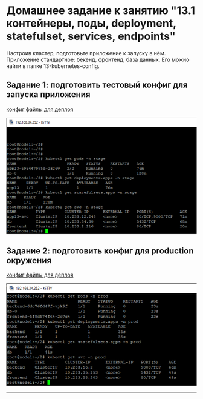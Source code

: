 # Домашнее задание к занятию "13.1 контейнеры, поды, deployment, statefulset, services, endpoints"
Настроив кластер, подготовьте приложение к запуску в нём. Приложение стандартное: бекенд, фронтенд, база данных. Его можно найти в папке 13-kubernetes-config.

## Задание 1: подготовить тестовый конфиг для запуска приложения
  
[конфиг файлы для деплоя](1/)  
  
![image](1.png)  
  
## Задание 2: подготовить конфиг для production окружения
  
[конфиг файлы для деплоя](2/)  
  
![image](2.png)  
    
---